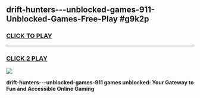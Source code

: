 
## drift-hunters---unblocked-games-911-Unblocked-Games-Free-Play #g9k2p
<h3>
<a href="https://us.freeplayer.one?title=drift-hunters---unblocked-games-911&ref=9M">CLICK TO PLAY</a></h3>
<hr>

<h3>
<a href="https://us.freeplayer.one?title=drift-hunters---unblocked-games-911&ref=9M">CLICK 2 PLAY</a>
  
</h3>

<a href="https://us.freeplayer.one?title=drift-hunters---unblocked-games-911&ref=9M"><img src="https://clearcache.store/games.png"></a>


**drift-hunters---unblocked-games-911 games unblocked: Your Gateway to Fun and Accessible Online Gaming**
